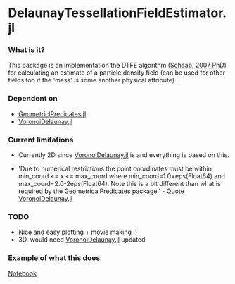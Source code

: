 # DelaunayTessellationFieldEstimator.jl

### What is it?

This package is an implementation the DTFE algorithm [(Schaap, 2007 PhD)](https://www.rug.nl/research/portal/files/2816076/c2.pdf)
for calculating an estimate of a particle density field (can be used for other fields too if the 'mass' is some another physical 
attribute).

### Dependent on

- [GeometriclPredicates.jl](https://github.com/JuliaGeometry/GeometricalPredicates.jl)
- [VoronoiDelaunay.jl](https://github.com/JuliaGeometry/VoronoiDelaunay.jl)


### Current limitations

- Currently 2D since [VoronoiDelaunay.jl](https://github.com/JuliaGeometry/VoronoiDelaunay.jl) is and everything
  is based on this.

- 'Due to numerical restrictions the point coordinates must be within min_coord <= x <= max_coord where min_coord=1.0+eps(Float64) and max_coord=2.0-2eps(Float64). Note this is a bit different than what is required by the GeometricalPredicates package.' - Quote
[VoronoiDelaunay.jl](https://github.com/JuliaGeometry/VoronoiDelaunay.jl)

### TODO 

- Nice and easy plotting + movie making :)
- 3D, would need [VoronoiDelaunay.jl](https://github.com/JuliaGeometry/VoronoiDelaunay.jl) updated.

### Example of what this does

[Notebook](https://github.com/harveydevereux/DelaunayTessellationFieldEstimator.jl/blob/master/src/Example.ipynb)
